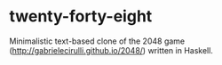twenty-forty-eight
==================

Minimalistic text-based clone of the 2048 game (http://gabrielecirulli.github.io/2048/) written in Haskell.
